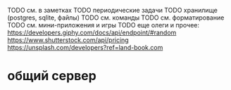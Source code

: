 TODO см. в заметках
TODO периодические задачи
TODO хранилище (postgres, sqlite, файлы)
TODO см. команды
TODO см. форматирование
TODO см. мини-приложения и игры
TODO еще олеги и прочее:
https://developers.giphy.com/docs/api/endpoint/#random
https://www.shutterstock.com/api/pricing
https://unsplash.com/developers?ref=land-book.com

# общий сервер
